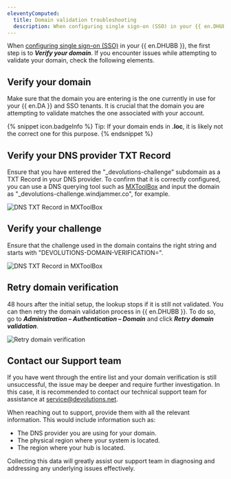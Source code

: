 ```yaml
---
eleventyComputed:
  title: Domain validation troubleshooting
  description: When configuring single sign-on (SSO) in your {{ en.DHUBB }}, the first step is to Verify your domain. If you encounter issues while attempting to validate your domain, check the following elements.
---
```

When [configuring single sign-on (SSO)](/hub/getting-started/get-started-sso-hub-business/) in your {{ en.DHUBB }}, the first step is to ***Verify your domain***. If you encounter issues while attempting to validate your domain, check the following elements.

## Verify your domain

Make sure that the domain you are entering is the one currently in use for your {{ en.DA }} and SSO tenants. It is crucial that the domain you are attempting to validate matches the one associated with your account.

{% snippet icon.badgeInfo %}
Tip: If your domain ends in **.loc**, it is likely not the correct one for this purpose.
{% endsnippet %}

## Verify your DNS provider TXT Record

Ensure that you have entered the "_devolutions-challenge" subdomain as a TXT Record in your DNS provider. To confirm that it is correctly configured, you can use a DNS querying tool such as [MXToolBox](https://mxtoolbox.com/txtlookup.aspx) and input the domain as "_devolutions-challenge.windjammer.co", for example.

![DNS TXT Record in MXToolBox](https://cdnweb.devolutions.net/docs/en/kb/KB2316.png)

## Verify your challenge

Ensure that the challenge used in the domain contains the right string and starts with "DEVOLUTIONS-DOMAIN-VERIFICATION=".

![DNS TXT Record in MXToolBox](https://cdnweb.devolutions.net/docs/en/kb/KB2317.png)

## Retry domain verification

48 hours after the initial setup, the lookup stops if it is still not validated. You can then retry the domain validation process in {{ en.DHUBB }}. To do so, go to ***Administration – Authentication – Domain*** and click ***Retry domain validation***.

![Retry domain verification](https://cdnweb.devolutions.net/docs/en/kb/KB2318.png)

## Contact our Support team

If you have went through the entire list and your domain verification is still unsuccessful, the issue may be deeper and require further investigation. In this case, it is recommended to contact our technical support team for assistance at [service@devolutions.net](mailto:service@devolutions.net).

When reaching out to support, provide them with all the relevant information. This would include information such as:
* The DNS provider you are using for your domain.
* The physical region where your system is located.
* The region where your hub is located.

Collecting this data will greatly assist our support team in diagnosing and addressing any underlying issues effectively.
